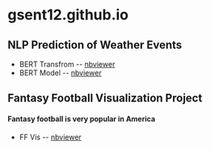 # __gsent12.github.io__

## NLP Prediction of Weather Events
- BERT Transfrom -- [nbviewer]()
- BERT Model -- [nbviewer]()

## Fantasy Football Visualization Project
#### Fantasy football is very popular in America 
- FF Vis -- [nbviewer](https://nbviewer.jupyter.org/github/gsent12/gsent12.github.io/blob/master/Fantasy_Football_Vis_Forecast.ipynb)
